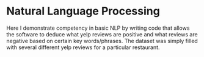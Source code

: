 # Natural Language Processing 

Here I demonstrate competency in basic NLP by writing code that allows the software to deduce what yelp reviews are positive and what reviews are negative based on certain key words/phrases. The dataset was simply filled with several different yelp reviews for a particular restaurant. 
